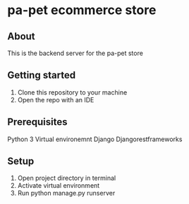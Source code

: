 # pa-pet ecommerce store 

## About

This is the backend server for the pa-pet store

## Getting started

1. Clone this repository to your machine
2. Open the repo with an IDE

## Prerequisites

Python 3 Virtual environemnt
Django
Djangorestframeworks

## Setup

1. Open project directory in terminal
2. Activate virtual environment
3. Run python manage.py runserver
